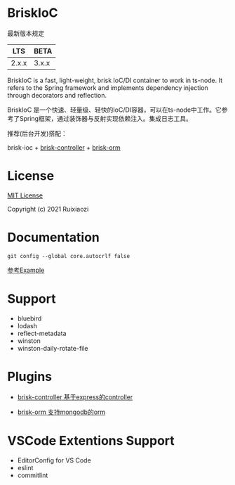 # BriskIoC

最新版本规定

| LTS   | BETA  |
| ----- | ----- |
| 2.x.x | 3.x.x |

BriskIoC is a fast, light-weight, brisk IoC/DI container to work in ts-node. It refers to the Spring framework and implements dependency injection through decorators and reflection.

BriskIoC 是一个快速、轻量级、轻快的IoC/DI容器，可以在ts-node中工作。它参考了Spring框架，通过装饰器与反射实现依赖注入。集成日志工具。

推荐(后台开发)搭配：

brisk-ioc + [brisk-controller](https://github.com/ruixiaozi/brisk-controller) + [brisk-orm](https://github.com/ruixiaozi/brisk-orm)



# License

[MIT License](./LICENSE)

Copyright (c) 2021 Ruixiaozi

# Documentation

`git config --global core.autocrlf false`

[参考Example](./example)

# Support

+ bluebird
+ lodash
+ reflect-metadata
+ winston
+ winston-daily-rotate-file

# Plugins

+ [brisk-controller 基于express的controller](https://github.com/ruixiaozi/brisk-controller)

+ [brisk-orm 支持mongodb的orm](https://github.com/ruixiaozi/brisk-orm)

  
# VSCode Extentions Support

+ EditorConfig for VS Code
+ eslint
+ commitlint

